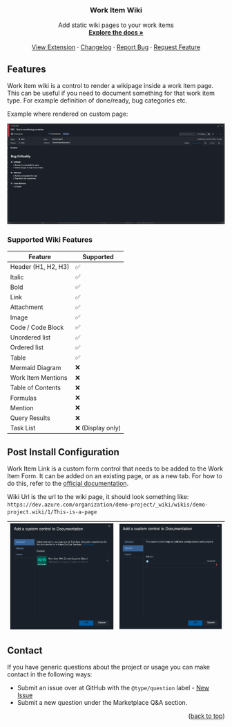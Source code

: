 <div id="top"></div>

<!-- PROJECT LOGO -->
<br />
<div align="center">
<h3 align="center">Work Item Wiki</h3>

  <p align="center">
Add static wiki pages to your work items
    <br />
    <a href="https://github.com/joachimdalen/azdevops-work-item-wiki"><strong>Explore the docs »</strong></a>
    <br />
    <br />
    <a href="https://marketplace.visualstudio.com/items?itemName=joachimdalen.work-item-wiki">View Extension</a>
    ·
    <a href="https://marketplace.visualstudio.com/items?itemName=joachimdalen.work-item-wiki/changelog">Changelog</a>
    ·
    <a href="https://github.com/joachimdalen/azdevops-work-item-wiki/issues">Report Bug</a>
    ·
    <a href="https://github.com/joachimdalen/azdevops-work-item-wiki/issues">Request Feature</a>
  </p>
</div>

## Features

Work item wiki is a control to render a wikipage inside a work item page. This can be useful if you need to document something for that work item type. For example definition of done/ready, bug categories etc.

Example where rendered on custom page:

![Product Name Screen Shot](marketplace/docs/images/bug-example.png)

### Supported Wiki Features

| Feature             | Supported         |
| ------------------- | ----------------- |
| Header (H1, H2, H3) | ✅                |
| Italic              | ✅                |
| Bold                | ✅                |
| Link                | ✅                |
| Attachment          | ✅                |
| Image               | ✅                |
| Code / Code Block   | ✅                |
| Unordered list      | ✅                |
| Ordered list        | ✅                |
| Table               | ✅                |
| Mermaid Diagram     | ❌                |
| Work Item Mentions  | ❌                |
| Table of Contents   | ❌                |
| Formulas            | ❌                |
| Mention             | ❌                |
| Query Results       | ❌                |
| Task List           | ❌ (Display only) |

## Post Install Configuration

Work Item Link is a custom form control that needs to be added to the Work Item Form. It can be added on an existing page, or as a new tab. For how to do this, refer to the [official documentation](https://docs.microsoft.com/en-us/azure/devops/organizations/settings/work/custom-controls-process?view=azure-devops#add-a-field-level-contribution-or-custom-control).

Wiki Url is the url to the wiki page, it should look something like: `https://dev.azure.com/organization/demo-project/_wiki/wikis/demo-project.wiki/1/This-is-a-page`

| ![Config one](marketplace/docs/images/control-config-1.png) | ![Config two](marketplace/docs/images/control-config-2.png) |
| ----------------------------------------------------------- | ----------------------------------------------------------- |

## Contact

If you have generic questions about the project or usage you can make contact in the following ways:

- Submit an issue over at GitHub with the `@type/question` label - [New Issue](https://github.com/joachimdalen/azdevops-work-item-wiki/issues/new)
- Submit a new question under the Marketplace Q&A section.

<p align="right">(<a href="#top">back to top</a>)</p>
